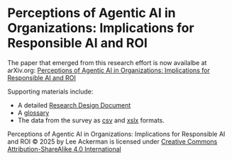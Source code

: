 # Perceptions of Agentic AI in Organizations: Implications for Responsible AI and ROI

The paper that emerged from this research effort is now availalbe at arXiv.org: [Perceptions of Agentic AI in Organizations: Implications for Responsible AI and ROI](https://arxiv.org/abs/2504.11564)

Supporting materials include:
  * A detailed [Research Design Document](https://github.com/leemet16/agentic-ai-ethics-project/blob/main/RDD.md) 
  * A [glossary](https://github.com/leemet16/agentic-ai-ethics-project/blob/main/glossary.md)
  * The data from the survey as [csv](https://github.com/leemet16/agentic-ai-ethics-project/blob/main/data/Data-Perceptions%20of%20Agentic%20AI%20in%20Organizations-%20Implications%20for%20Responsible%20AI%20and%20ROI.csv) and [xslx](https://github.com/leemet16/agentic-ai-ethics-project/blob/main/data/Data-Perceptions%20of%20Agentic%20AI%20in%20Organizations-%20Implications%20for%20Responsible%20AI%20and%20ROIxlsx.xlsx) formats.








Perceptions of Agentic AI in Organizations: Implications for Responsible AI and ROI © 2025 by Lee Ackerman is licensed under [Creative Commons Attribution-ShareAlike 4.0 International](LICENSE)
